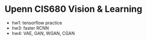 # Upenn CIS680 Vision & Learning
- hw1: tensorflow practice  
- hw3: faster RCNN  
- hw4: VAE, GAN, WGAN, CGAN  
